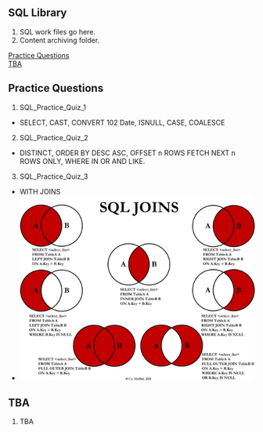 <!-- FAQ Section Starts -->
## SQL Library
1. SQL work files go here.
2. Content archiving folder.
<!-- FAQ Section Ends -->


<!-- Add link to the sections -->
[Practice Questions](#LINK_1) <br>
[TBA](#LINK_2) <br>


<!-- LINK_1 Section Starts -->
## Practice Questions
1. SQL_Practice_Quiz_1
* SELECT, CAST, CONVERT 102 Date, ISNULL, CASE, COALESCE

2. SQL_Practice_Quiz_2
* DISTINCT, ORDER BY DESC ASC, OFFSET n ROWS FETCH NEXT n ROWS ONLY, WHERE IN OR AND LIKE.

3. SQL_Practice_Quiz_3
* WITH JOINS
* ![alt text](https://raw.githubusercontent.com/mommafish/BCG_Rise/main/SQL_Library/Screenshot%20Notes/JOINS%20Functions.png)
<!-- LINK_1 Section Ends -->


<!-- LINK_2 Section Starts -->
## TBA
1. TBA
<!-- LINK_2 Section Ends -->